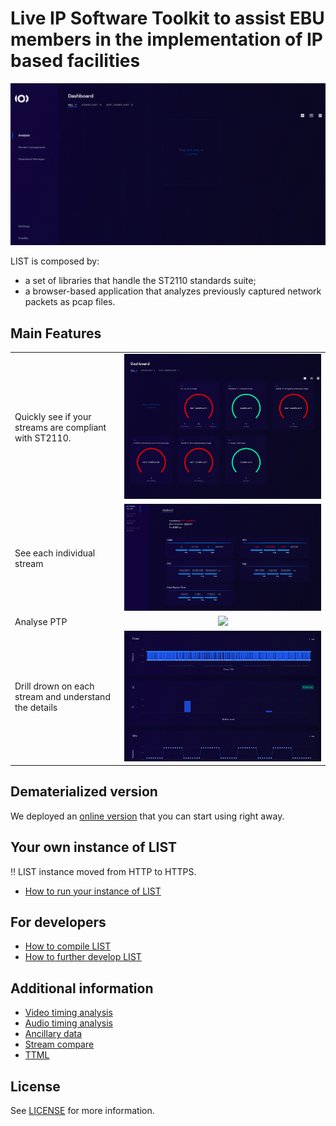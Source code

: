 # Live IP Software Toolkit to assist EBU members in the implementation of IP based facilities

![overview](docs/overview.gif)

LIST is composed by:
- a set of libraries that handle the ST2110 standards suite;
- a browser-based application that analyzes previously captured network packets as pcap files.

## Main Features

| | |
:-------------------------|:-------------------------:
Quickly see if your streams are compliant with ST2110. | ![](docs/pcap_overview.png)
See each individual stream | ![](docs/stream_overview.png)
Analyse PTP | ![](docs/ptp_analysis.png)
Drill drown on each stream and understand the details | ![](docs/stream_drilldown.png)

## Dematerialized version

We deployed an [online version](https://list.ebu.io/) that you can start using right away.

## Your own instance of LIST

:bangbang: LIST instance moved from HTTP to HTTPS.

* [How to run your instance of LIST](./docs/how-to-install-on-local-docker.md)

## For developers

* [How to compile LIST](./docs/compiling_list.md)
* [How to further develop LIST](./docs/list_development.md)

## Additional information

* [Video timing analysis](./docs/video_timing_analysis.md)
* [Audio timing analysis](./docs/audio_timing_analysis.md)
* [Ancillary data](./docs/ancillary_data.md)
* [Stream compare](./docs/stream_compare.md)
* [TTML](./docs/ttml.md)

## License

See [LICENSE](LICENSE.md) for more information.

